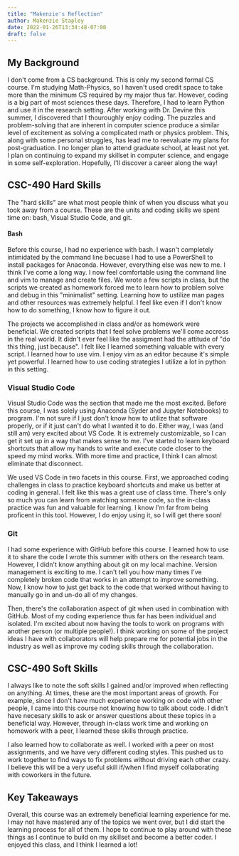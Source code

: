 ```yaml
---
title: "Makenzie's Reflection"
author: Makenzie Stapley
date: 2022-01-26T13:34:48-07:00
draft: false
---
```


## My Background

I don't come from a CS background. This is only my second formal CS course. I'm studying Math-Physics, so I haven't used credit space to take more than the minimum CS required by my major thus far. However, coding is a big part of most sciences these days. Therefore, I had to learn Python and use it in the research setting. After working with Dr. Devine this summer, I discovered that I thouroughly enjoy coding. The puzzles and problem-solving that are inherent in computer science produce a similar level of excitement as solving a complicated math or physics problem. This, along with some personal struggles, has lead me to reevaluate my plans for post-graduation. I no longer plan to attend graduate school, at least not yet. I plan on continuing to expand my skillset in computer science, and engage in some self-exploration. Hopefully, I'll discover a career along the way!

## CSC-490 Hard Skills

The "hard skills" are what most people think of when you discuss what you took away from a course. These are the units and coding skills we spent time on: bash, Visual Studio Code, and git.

#### Bash

Before this course, I had no experience with bash. I wasn't completely intimidated by the command line becuase I had to use a PowerShell to install packages for Anaconda. However, everything else was new to me. I think I've come a long way. I now feel comfortable using the command line and vim to manage and create files. We wrote a few scripts in class, but the scripts we created as homework forced me to learn how to problem solve and debug in this "minimalist" setting. Learning how to ustilize man pages and other resources was extremely helpful. I feel like even if I don't know how to do something, I know how to figure it out.

The projects we accomplished in class and/or as homework were beneficial. We created scripts that I feel solve problems we'll come accross in the real world. It didn't ever feel like the assigment had the attitude of "do this thing, just because". I felt like I learned something valuable with every script. I learned how to use vim. I enjoy vim as an editor because it's simple yet powerful. I learned how to use coding strategies I utilize a lot in python in this setting.

### Visual Studio Code

Visual Studio Code was the section that made me the most excited. Before this course, I was solely using Anaconda (Syder and Jupyter Notebooks) to program. I'm not sure if I just don't know how to utilize that software properly, or if it just can't do what I wanted it to do. Either way, I was (and still am) very excited about VS Code. It is extremely customizable, so I can get it set up in a way that makes sense to me. I've started to learn keyboard shortcuts that allow my hands to write and execute code closer to the speed my mind works. With more time and practice, I think I can almost eliminate that disconnect.

We used VS Code in two facets in this course. First, we approached coding challenges in class to practice keyboard shortcuts and make us better at coding in general. I felt like this was a great use of class time. There's only so much you can learn from watching someone code, so the in-class practice was fun and valuable for learning. I know I'm far from being proficent in this tool. However, I do enjoy using it, so I will get there soon!

### Git

I had some experience with GitHub before this course. I learned how to use it to share the code I wrote this summer with others on the research team. However, I didn't know anything about git on my local machine. Version management is exciting to me. I can't tell you how many times I've completely broken code that works in an attempt to improve something. Now, I know how to just get back to the code that worked without having to manually go in and un-do all of my changes.

Then, there's the collaboration aspect of git when used in combination with GitHub. Most of my coding experience thus far has been individual and isolated. I'm excited about now having the tools to work on programs with another person (or multiple people!). I think working on some of the project ideas I have with collaborators will help prepare me for potential jobs in the industry as well as improve my coding skills through the collaboration.

## CSC-490 Soft Skills

I always like to note the soft skills I gained and/or improved when reflecting on anything. At times, these are the most important areas of growth. For example, since I don't have much experience working on code with other people, I came into this course not knowing how to talk about code. I didn't have necesary skills to ask or answer questions about these topics in a beneficial way. However, through in-class work time and working on homework with a peer, I learned these skills through practice.

I also learned how to collaborate as well. I worked with a peer on most assignments, and we have very different coding styles. This pushed us to work together to find ways to fix problems without driving each other crazy. I believe this will be a very useful skill if/when I find myself collaborating with coworkers in the future.

## Key Takeaways

Overall, this course was an extremely beneficial learning experience for me. I may not have mastered any of the topics we went over, but I did start the learning process for all of them. I hope to continue to play around with these things as I continue to build on my skillset and become a better coder. I enjoyed this class, and I think I learned a lot!